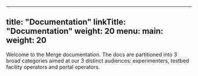 
---
title: "Documentation"
linkTitle: "Documentation"
weight: 20
menu:
  main:
    weight: 20
---

Welcome to the Merge documentation. The docs are partitioned into 3 broad
categories aimed at our 3 distinct audiences: experimenters, testbed facility
operators and portal operators. 
